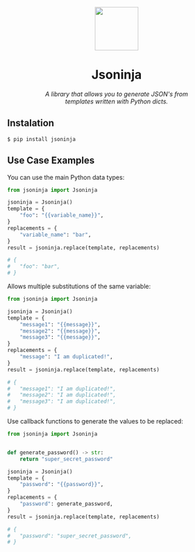 <div align="center">
	<p>
        <img src="https://em-content.zobj.net/thumbs/240/apple/354/ninja_1f977.png" width="100px">
    </p>
	<h1>Jsoninja</h1>
    <p>
        <em>
            A library that allows you to generate JSON's from
            <br/>
            templates written with Python dicts.
        </em>
    </p>
</div>

## Instalation

```
$ pip install jsoninja
```

## Use Case Examples

You can use the main Python data types:

```python
from jsoninja import Jsoninja

jsoninja = Jsoninja()
template = {
    "foo": "{{variable_name}}",
}
replacements = {
    "variable_name": "bar",
}
result = jsoninja.replace(template, replacements)

# {
#   "foo": "bar",
# }
```

Allows multiple substitutions of the same variable:

```python
from jsoninja import Jsoninja

jsoninja = Jsoninja()
template = {
    "message1": "{{message}}",
    "message2": "{{message}}",
    "message3": "{{message}}",
}
replacements = {
    "message": "I am duplicated!",
}
result = jsoninja.replace(template, replacements)

# {
#   "message1": "I am duplicated!",
#   "message2": "I am duplicated!",
#   "message3": "I am duplicated!",
# }
```

Use callback functions to generate the values to be replaced:

```python
from jsoninja import Jsoninja


def generate_password() -> str:
    return "super_secret_password"

jsoninja = Jsoninja()
template = {
    "password": "{{password}}",
}
replacements = {
    "password": generate_password,
}
result = jsoninja.replace(template, replacements)

# {
#   "password": "super_secret_password",
# }
```
